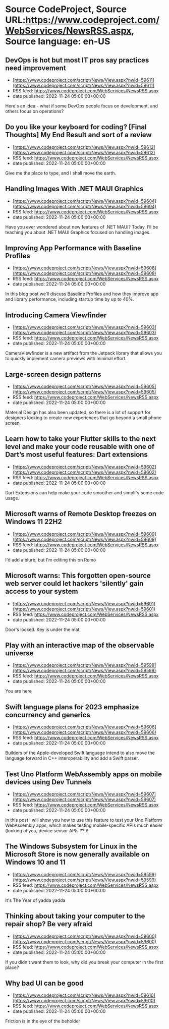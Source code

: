 # Source CodeProject, Source URL:https://www.codeproject.com/WebServices/NewsRSS.aspx, Source language: en-US

## DevOps is hot but most IT pros say practices need improvement
 - [https://www.codeproject.com/script/News/View.aspx?nwid=59611](https://www.codeproject.com/script/News/View.aspx?nwid=59611)
 - RSS feed: https://www.codeproject.com/WebServices/NewsRSS.aspx
 - date published: 2022-11-24 05:00:00+00:00

Here's an idea - what if some DevOps people focus on development, and others focus on operations?

## Do you like your keyboard for coding? [Final Thoughts] My End Result and sort of a review
 - [https://www.codeproject.com/script/News/View.aspx?nwid=59612](https://www.codeproject.com/script/News/View.aspx?nwid=59612)
 - RSS feed: https://www.codeproject.com/WebServices/NewsRSS.aspx
 - date published: 2022-11-24 05:00:00+00:00

Give me the place to type, and I shall move the earth.

## Handling Images With .NET MAUI Graphics
 - [https://www.codeproject.com/script/News/View.aspx?nwid=59604](https://www.codeproject.com/script/News/View.aspx?nwid=59604)
 - RSS feed: https://www.codeproject.com/WebServices/NewsRSS.aspx
 - date published: 2022-11-24 05:00:00+00:00

Have you ever wondered about new features of .NET MAUI? Today, I’ll be teaching you about .NET MAUI Graphics focused on handling images.

## Improving App Performance with Baseline Profiles
 - [https://www.codeproject.com/script/News/View.aspx?nwid=59608](https://www.codeproject.com/script/News/View.aspx?nwid=59608)
 - RSS feed: https://www.codeproject.com/WebServices/NewsRSS.aspx
 - date published: 2022-11-24 05:00:00+00:00

In this blog post we’ll discuss Baseline Profiles and how they improve app and library performance, including startup time by up to 40%.

## Introducing Camera Viewfinder
 - [https://www.codeproject.com/script/News/View.aspx?nwid=59603](https://www.codeproject.com/script/News/View.aspx?nwid=59603)
 - RSS feed: https://www.codeproject.com/WebServices/NewsRSS.aspx
 - date published: 2022-11-24 05:00:00+00:00

CameraViewfinder is a new artifact from the Jetpack library that allows you to quickly implement camera previews with minimal effort.

## Large-screen design patterns
 - [https://www.codeproject.com/script/News/View.aspx?nwid=59605](https://www.codeproject.com/script/News/View.aspx?nwid=59605)
 - RSS feed: https://www.codeproject.com/WebServices/NewsRSS.aspx
 - date published: 2022-11-24 05:00:00+00:00

Material Design has also been updated, so there is a lot of support for designers looking to create new experiences that go beyond a small phone screen.

## Learn how to take your Flutter skills to the next level and make your code reusable with one of Dart’s most useful features: Dart extensions
 - [https://www.codeproject.com/script/News/View.aspx?nwid=59602](https://www.codeproject.com/script/News/View.aspx?nwid=59602)
 - RSS feed: https://www.codeproject.com/WebServices/NewsRSS.aspx
 - date published: 2022-11-24 05:00:00+00:00

Dart Extensions can help make your code smoother and simplify some code usage.

## Microsoft warns of Remote Desktop freezes on Windows 11 22H2
 - [https://www.codeproject.com/script/News/View.aspx?nwid=59609](https://www.codeproject.com/script/News/View.aspx?nwid=59609)
 - RSS feed: https://www.codeproject.com/WebServices/NewsRSS.aspx
 - date published: 2022-11-24 05:00:00+00:00

I'd add a blurb, but I'm editing this on Remo

## Microsoft warns: This forgotten open-source web server could let hackers 'silently' gain access to your system
 - [https://www.codeproject.com/script/News/View.aspx?nwid=59601](https://www.codeproject.com/script/News/View.aspx?nwid=59601)
 - RSS feed: https://www.codeproject.com/WebServices/NewsRSS.aspx
 - date published: 2022-11-24 05:00:00+00:00

Door's locked. Key is under the mat

## Play with an interactive map of the observable universe
 - [https://www.codeproject.com/script/News/View.aspx?nwid=59598](https://www.codeproject.com/script/News/View.aspx?nwid=59598)
 - RSS feed: https://www.codeproject.com/WebServices/NewsRSS.aspx
 - date published: 2022-11-24 05:00:00+00:00

You are here

## Swift language plans for 2023 emphasize concurrency and generics
 - [https://www.codeproject.com/script/News/View.aspx?nwid=59606](https://www.codeproject.com/script/News/View.aspx?nwid=59606)
 - RSS feed: https://www.codeproject.com/WebServices/NewsRSS.aspx
 - date published: 2022-11-24 05:00:00+00:00

Builders of the Apple-developed Swift language intend to also move the language forward in C++ interoperability and add a Swift parser.

## Test Uno Platform WebAssembly apps on mobile devices using Dev Tunnels
 - [https://www.codeproject.com/script/News/View.aspx?nwid=59607](https://www.codeproject.com/script/News/View.aspx?nwid=59607)
 - RSS feed: https://www.codeproject.com/WebServices/NewsRSS.aspx
 - date published: 2022-11-24 05:00:00+00:00

In this post I will show you how to use this feature to test your Uno Platform WebAssembly apps, which makes testing mobile-specific APIs much easier (looking at you, device sensor APIs ?? )!

## The Windows Subsystem for Linux in the Microsoft Store is now generally available on Windows 10 and 11
 - [https://www.codeproject.com/script/News/View.aspx?nwid=59599](https://www.codeproject.com/script/News/View.aspx?nwid=59599)
 - RSS feed: https://www.codeproject.com/WebServices/NewsRSS.aspx
 - date published: 2022-11-24 05:00:00+00:00

It's The Year of yadda yadda

## Thinking about taking your computer to the repair shop? Be very afraid
 - [https://www.codeproject.com/script/News/View.aspx?nwid=59600](https://www.codeproject.com/script/News/View.aspx?nwid=59600)
 - RSS feed: https://www.codeproject.com/WebServices/NewsRSS.aspx
 - date published: 2022-11-24 05:00:00+00:00

If you didn't want them to look, why did you break your computer in the first place?

## Why bad UI can be good
 - [https://www.codeproject.com/script/News/View.aspx?nwid=59610](https://www.codeproject.com/script/News/View.aspx?nwid=59610)
 - RSS feed: https://www.codeproject.com/WebServices/NewsRSS.aspx
 - date published: 2022-11-24 05:00:00+00:00

Friction is in the eye of the beholder
